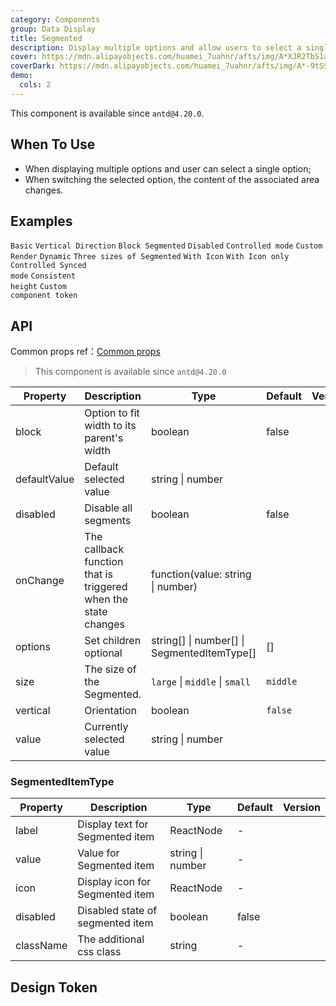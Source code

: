 ```yaml
---
category: Components
group: Data Display
title: Segmented
description: Display multiple options and allow users to select a single option.
cover: https://mdn.alipayobjects.com/huamei_7uahnr/afts/img/A*XJR2TbS1aaQAAAAAAAAAAAAADrJ8AQ/original
coverDark: https://mdn.alipayobjects.com/huamei_7uahnr/afts/img/A*-9tSSoO_MkIAAAAAAAAAAAAADrJ8AQ/original
demo:
  cols: 2
---
```


This component is available since `antd@4.20.0`.

## When To Use

- When displaying multiple options and user can select a single option;
- When switching the selected option, the content of the associated area changes.

## Examples

<!-- prettier-ignore -->
<code src="./demo/basic.tsx">Basic</code>
<code src="./demo/vertical.tsx">Vertical Direction</code>
<code src="./demo/block.tsx">Block Segmented</code>
<code src="./demo/disabled.tsx">Disabled</code>
<code src="./demo/controlled.tsx">Controlled mode</code>
<code src="./demo/custom.tsx">Custom Render</code>
<code src="./demo/dynamic.tsx">Dynamic</code>
<code src="./demo/size.tsx">Three sizes of Segmented</code>
<code src="./demo/with-icon.tsx">With Icon</code>
<code src="./demo/icon-only.tsx">With Icon only</code>
<code src="./demo/controlled-two.tsx" debug>Controlled Synced mode</code>
<code src="./demo/size-consistent.tsx" debug>Consistent height</code>
<code src="./demo/componentToken.tsx" debug>Custom component token</code>

## API

Common props ref：[Common props](/docs/react/common-props)

> This component is available since `antd@4.20.0`

| Property | Description | Type | Default | Version |
| --- | --- | --- | --- | --- |
| block | Option to fit width to its parent\'s width | boolean | false |  |
| defaultValue | Default selected value | string \| number |  |  |
| disabled | Disable all segments | boolean | false |  |
| onChange | The callback function that is triggered when the state changes | function(value: string \| number) |  |  |
| options | Set children optional | string\[] \| number\[] \| SegmentedItemType\[] | [] |  |
| size | The size of the Segmented. | `large` \| `middle` \| `small` | `middle` |  |
| vertical | Orientation | boolean| `false` | |
| value | Currently selected value | string \| number |  |  |

### SegmentedItemType

| Property  | Description  | Type  | Default | Version |
| --- | --- | --- | --- | --- |
| label | Display text for Segmented item  | ReactNode | - |  |
| value | Value for Segmented item  | string \| number | - |  |
| icon  | Display icon for Segmented item  | ReactNode | - |  |
| disabled | Disabled state of segmented item | boolean | false |  |
| className | The additional css class | string | - |  |

## Design Token

<ComponentTokenTable component="Segmented"></ComponentTokenTable>
